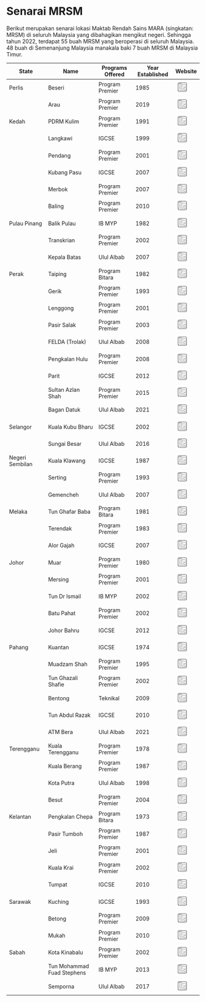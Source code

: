 # Senarai MRSM

Berikut merupakan senarai lokasi Maktab Rendah Sains MARA (singkatan: MRSM) di seluruh Malaysia yang dibahagikan mengikut negeri. Sehingga tahun 2022, terdapat 55 buah MRSM yang beroperasi di seluruh Malaysia. 48 buah di Semenanjung Malaysia manakala baki 7 buah MRSM di Malaysia Timur.

| State          | Name               | Programs Offered | Year Established | Website |
|----------------|--------------------|------------------|------------------|---------|
| Perlis         | Beseri             | Program Premier  | 1985             | [![Website](website.png)](http://beseri.mrsm.edu.my) |
|                | Arau               | Program Premier  | 2019             | [![Website](website.png)](http://arau.mrsm.edu.my) |
| Kedah          | PDRM Kulim         | Program Premier  | 1991             | [![Website](website.png)](http://pdrmkulim.mrsm.edu.my) |
|                | Langkawi           | IGCSE            | 1999             | [![Website](website.png)](http://langkawi.mrsm.edu.my) |
|                | Pendang            | Program Premier  | 2001             | [![Website](website.png)](http://pendang.mrsm.edu.my) |
|                | Kubang Pasu        | IGCSE            | 2007             | [![Website](website.png)](http://kpasu.mrsm.edu.my) |
|                | Merbok             | Program Premier  | 2007             | [![Website](website.png)](http://merbok.mrsm.edu.my) |
|                | Baling             | Program Premier  | 2010             | [![Website](website.png)](http://baling.mrsm.edu.my) |
| Pulau Pinang   | Balik Pulau        | IB MYP           | 1982             | [![Website](website.png)](http://bpulau.mrsm.edu.my) |
|                | Transkrian         | Program Premier  | 2002             | [![Website](website.png)](http://transkrian.mrsm.edu.my) |
|                | Kepala Batas       | Ulul Albab       | 2007             | [![Website](website.png)](http://kbatas.mrsm.edu.my) |
| Perak          | Taiping            | Program Bitara   | 1982             | [![Website](website.png)](http://taiping.mrsm.edu.my) |
|                | Gerik              | Program Premier  | 1993             | [![Website](website.png)](http://gerik.mrsm.edu.my) |
|                | Lenggong           | Program Premier  | 2001             | [![Website](website.png)](http://lenggong.mrsm.edu.my) |
|                | Pasir Salak        | Program Premier  | 2003             | [![Website](website.png)](http://psalak.mrsm.edu.my) |
|                | FELDA (Trolak)     | Ulul Albab       | 2008             | [![Website](website.png)](http://felda.mrsm.edu.my) |
|                | Pengkalan Hulu     | Program Premier  | 2008             | [![Website](website.png)](http://phulu.mrsm.edu.my) |
|                | Parit              | IGCSE            | 2012             | [![Website](website.png)](http://parit.mrsm.edu.my) |
|                | Sultan Azlan Shah  | Program Premier  | 2015             | [![Website](website.png)](http://kkangsar.mrsm.edu.my) |
|                | Bagan Datuk        | Ulul Albab       | 2021             | [![Website](website.png)](http://bdatuk.mrsm.edu.my/) |
| Selangor       | Kuala Kubu Bharu   | IGCSE            | 2002             | [![Website](website.png)](http://kkb.mrsm.edu.my) |
|                | Sungai Besar       | Ulul Albab       | 2016             | [![Website](website.png)](http://sgbesar.mrsm.edu.my) |
| Negeri Sembilan| Kuala Klawang      | IGCSE            | 1987             | [![Website](website.png)](http://kklawang.mrsm.edu.my) |
|                | Serting            | Program Premier  | 1993             | [![Website](website.png)](http://serting.mrsm.edu.my) |
|                | Gemencheh          | Ulul Albab       | 2007             | [![Website](website.png)](http://gemencheh.mrsm.edu.my) |
| Melaka         | Tun Ghafar Baba    | Program Bitara   | 1981             | [![Website](website.png)](http://tgb.mrsm.edu.my) |
|                | Terendak           | Program Premier  | 1983             | [![Website](website.png)](http://terendak.mrsm.edu.my) |
|                | Alor Gajah         | IGCSE            | 2007             | [![Website](website.png)](http://agajah.mrsm.edu.my) |
| Johor          | Muar               | Program Premier  | 1980             | [![Website](website.png)](http://muar.mrsm.edu.my) |
|                | Mersing            | Program Premier  | 2001             | [![Website](website.png)](http://mersing.mrsm.edu.my) |
|                | Tun Dr Ismail      | IB MYP           | 2002             | [![Website](website.png)](http://tdi.mrsm.edu.my) |
|                | Batu Pahat         | Program Premier  | 2002             | [![Website](website.png)](http://bpahat.mrsm.edu.my) |
|                | Johor Bahru        | IGCSE            | 2012             | [![Website](website.png)](http://jbahru.mrsm.edu.my) |
| Pahang         | Kuantan            | IGCSE            | 1974             | [![Website](website.png)](http://kuantan.mrsm.edu.my) |
|                | Muadzam Shah       | Program Premier  | 1995             | [![Website](website.png)](http://muadzam.mrsm.edu.my) |
|                | Tun Ghazali Shafie | Program Premier  | 2002             | [![Website](website.png)](http://tgs.mrsm.edu.my) |
|                | Bentong            | Teknikal         | 2009             | [![Website](website.png)](http://bentong.mrsm.edu.my) |
|                | Tun Abdul Razak    | IGCSE            | 2010             | [![Website](website.png)](http://tar.mrsm.edu.my) |
|                | ATM Bera           | Ulul Albab       | 2021             | [![Website](website.png)](http://bera.mrsm.edu.my/) |
| Terengganu     | Kuala Terengganu   | Program Premier  | 1978             | [![Website](website.png)](http://kterengganu.mrsm.edu.my) |
|                | Kuala Berang       | Program Premier  | 1987             | [![Website](website.png)](http://kberang.mrsm.edu.my) |
|                | Kota Putra         | Ulul Albab       | 1998             | [![Website](website.png)](http://kputra.mrsm.edu.my) |
|                | Besut              | Program Premier  | 2004             | [![Website](website.png)](http://besut.mrsm.edu.my) |
| Kelantan       | Pengkalan Chepa    | Program Bitara   | 1973             | [![Website](website.png)](http://pchepa.mrsm.edu.my) |
|                | Pasir Tumboh       | Program Premier  | 1987             | [![Website](website.png)](http://ptumboh.mrsm.edu.my) |
|                | Jeli               | Program Premier  | 2001             | [![Website](website.png)](http://jeli.mrsm.edu.my) |
|                | Kuala Krai         | Program Premier  | 2002             | [![Website](website.png)](http://kkrai.mrsm.edu.my) |
|                | Tumpat             | IGCSE            | 2010             | [![Website](website.png)](http://tumpat.mrsm.edu.my) |
| Sarawak        | Kuching            | IGCSE            | 1993             | [![Website](website.png)](http://kuching.mrsm.edu.my) |
|                | Betong             | Program Premier  | 2009             | [![Website](website.png)](http://betong.mrsm.edu.my) |
|                | Mukah              | Program Premier  | 2010             | [![Website](website.png)](http://mukah.mrsm.edu.my) |
| Sabah          | Kota Kinabalu      | Program Premier  | 2002             | [![Website](website.png)](http://kkinabalu.mrsm.edu.my) |
|                | Tun Mohammad Fuad Stephens | IB MYP    | 2013             | [![Website](website.png)](http://tmfs.mrsm.edu.my) |
|                | Semporna           | Ulul Albab       | 2017             | [![Website](website.png)](http://semporna.mrsm.edu.my) |

